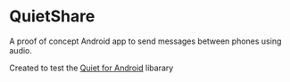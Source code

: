 # QuietShare

A proof of concept Android app to send messages between phones using audio. 

Created to test the [Quiet for Android](https://github.com/quiet/org.quietmodem.Quiet) libarary
